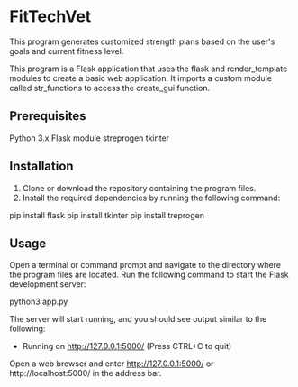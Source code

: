 # FitTechVet

This program generates customized strength plans based on the user's goals and current fitness level. 

This program is a Flask application that uses the flask and render_template modules to create a basic web application. It imports a custom module called str_functions to access the create_gui function.

## Prerequisites
  Python 3.x
  Flask module
  streprogen
  tkinter

## Installation
1. Clone or download the repository containing the program files.
2. Install the required dependencies by running the following command:

  pip install flask
  pip install tkinter
  pip install treprogen

## Usage
Open a terminal or command prompt and navigate to the directory where the program files are located.
Run the following command to start the Flask development server:

  python3 app.py

The server will start running, and you should see output similar to the following:
  * Running on http://127.0.0.1:5000/ (Press CTRL+C to quit)

Open a web browser and enter http://127.0.0.1:5000/ or http://localhost:5000/ in the address bar.

